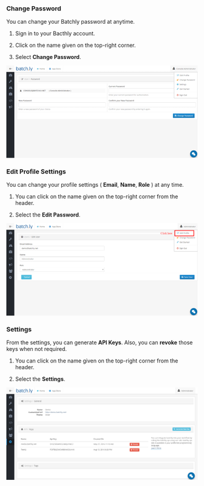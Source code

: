 
### Change Password

You can change your Batchly password at anytime.

1. Sign in to your Bacthly account.

2. Click on the name given on the top-right corner.

3. Select **Change Password**.

![Password](../img/password.png)

### Edit Profile Settings

You can change your profile settings ( **Email**, **Name**, **Role** ) at any time.

1. You can click on the name given on the top-right corner from the header.

3. Select the **Edit Password**.

![Profile](../img/editprofile.png)

### Settings

From the settings, you can generate **API Keys**. Also, you can **revoke** those keys when not required.

1. You can click on the name given on the top-right corner from the header.

2. Select the **Settings**.

![Settings](../img/settings.png)
